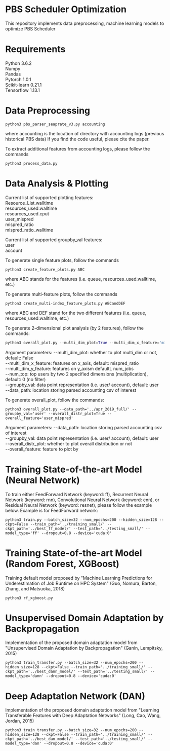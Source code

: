 # PBS Scheduler Optimization

This repository implements data preprocessing, machine learning models to optimize PBS Scheduler


# Requirements

Python 3.6.2 <br />
Numpy <br />
Pandas <br />
Pytorch 1.0.1 <br />
Scikit-learn 0.21.1 <br />
Tensorflow 1.13.1 <br />

# Data Preprocessing

```
python3 pbs_parser_seaprate_v3.py accounting
```
 where
	accounting is the location of directory with accounting logs (previous historical PBS data)
If you find the code useful, please cite the paper.


To extract additional features from accounting logs, please follow the commands

```
python3 process_data.py
```

# Data Analysis & Plotting
Current list of supported plotting features: <br />
	Resource_List.walltime <br />
	resources_used.walltime <br />
	resources_used.cput <br />
	user_mispred <br />
	mispred_ratio <br />
	mispred_ratio_walltime <br />
	
Current list of supported groupby_val features: <br />
	user <br />
	account <br />

To generate single feature plots, follow the commands
```
python3 create_feature_plots.py ABC
```
where ABC stands for the features (i.e. queue, resources_used.walltime, etc.)

To generate multi-feature plots, follow the commands
 ```
python3 create_multi-index_feature_plots.py ABCandDEF
```
where ABC and DEF stand for the two different features (i.e. queue, resources_used.walltime, etc.)

To generate 2-dimensional plot analysis (by 2 features), follow the commands:
```python
python3 overall_plot.py --multi_dim_plot=True --multi_dim_x_feature='mispred_ratio', --multi_dim_y_feature='num_jobs' --num_top=10 --groupby_val='account' --data_path='../apr_2019_full/'
```
Argument parameters:
 --multi_dim_plot: whether to plot multi_dim or not, default: False <br />
 --multi_dim_x_feature: features on x_axis, default: mispred_ratio <br />
 --multi_dim_y_feature: features on y_axism defaultL num_jobs <br />
 --num_top: top users by two 2 specified dimensions (multiplication), default: 0 (no filter) <br />
 --groupby_val: data point representation (i.e. user/ account), default: user <br />
 --data_path: location storing parsed accounting csv of interest <br />

To generate overall_plot, follow the commands:
```
python3 overall_plot.py --data_path='../apr_2019_full/' --groupby_val='user' --overall_distr_plot=True --overall_feature='user_mispred'
```
Argument parameters:
  --data_path: location storing parsed accounting csv of interest <br />
  --groupby_val: data point representation (i.e. user/ account), default: user <br />
  --overall_distr_plot: whether to plot overall distribution or not <br />
  --overall_feature: feature to plot by <br />

# Training State-of-the-art Model (Neural Network)
To train either FeedForward Network (keyword: ff), Recurrent Neural Network (keyword: rnn), Convolutional Neural Network (keyword: cnn), or Residual Neural Network (keyword: resnet), please follow the example below. Example is for FeedForward network:

```
python3 train.py --batch_size=32 --num_epochs=200 --hidden_size=128 --ckpt=False --train_path='../training_small/' --ckpt_path='../best_ff_model/' --test_path='../testing_small/' --model_type='ff' --dropout=0.8 --device='cuda:0'
```
# Training State-of-the-art Model (Random Forest, XGBoost)
Training default model proposed by "Machine Learning Predictions for Underestimation of Job Runtime on HPC System" (Guo, Nomura, Barton, Zhang, and Matsuoka, 2018)

```
python3 rf_xgboost.py 
```
# Unsupervised Domain Adaptation by Backpropagation
Implementation of the proposed domain adaptation model from "Unsupervised Domain Adaptation by Backpropagation" (Ganin, Lempitsky, 2015)

```
python3 train_transfer.py --batch_size=32 --num_epochs=200 --hidden_size=128 --ckpt=False --train_path='../training_small/' --ckpt_path='../best_dann_model/' --test_path='../testing_small/' --model_type='dann' --dropout=0.8 --device='cuda:0'
```

# Deep Adaptation Network (DAN)
Implementation of the proposed domain adaptation model from "Learning Transferable Features with Deep Adaptation Networks" (Long, Cao, Wang, Jordan, 2015)

```
python3 train_transfer.py --batch_size=32 --num_epochs=200 --hidden_size=128 --ckpt=False --train_path='../training_small/' --ckpt_path='../best_dan_model/' --test_path='../testing_small/' --model_type='dan' --dropout=0.8 --device='cuda:0'
```
```

